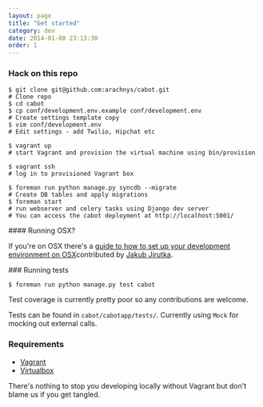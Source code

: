 ```yaml
---
layout: page
title: "Get started"
category: dev
date: 2014-01-08 23:13:30
order: 1
---
```


### Hack on this repo

    $ git clone git@github.com:arachnys/cabot.git
    # Clone repo
    $ cd cabot
    $ cp conf/development.env.example conf/development.env
    # Create settings template copy
    $ vim conf/development.env
    # Edit settings - add Twilio, Hipchat etc

    $ vagrant up
    # start Vagrant and provision the virtual machine using bin/provision

    $ vagrant ssh
    # log in to provisioned Vagrant box
    
    $ foreman run python manage.py syncdb --migrate
    # Create DB tables and apply migrations
    $ foreman start
    # run webserver and celery tasks using Django dev server
    # You can access the cabot deployment at http://localhost:5001/


#### Running OSX?

If you're on OSX there's a [guide to how to set up your development environment on OSX](https://gist.github.com/jirutka/8636572)contributed by [Jakub Jirutka](https://gist.github.com/jirutka).

### Running tests

    $ foreman run python manage.py test cabot

Test coverage is currently pretty poor so any contributions are welcome.

Tests can be found in `cabot/cabotapp/tests/`. Currently using `Mock` for mocking out external calls.

### Requirements

*   [Vagrant](http://vagrantup.com)
*   [Virtualbox](https://www.virtualbox.org)

There's nothing to stop you developing locally without Vagrant but don't blame us if you get tangled.
